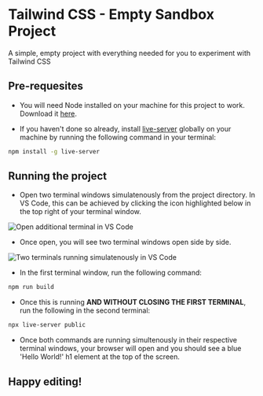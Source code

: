 # Tailwind CSS - Empty Sandbox Project

A simple, empty project with everything needed for you to experiment with Tailwind CSS

## Pre-requesites

- You will need Node installed on your machine for this project to work. Download it [here](https://nodejs.org/en/download/).

- If you haven't done so already, install [live-server](https://github.com/tapio/live-server) globally on your machine by running the following command in your terminal:

```bash
npm install -g live-server
```

## Running the project

- Open two terminal windows simulatenously from the project directory. In VS Code, this can be achieved by clicking the icon highlighted below in the top right of your terminal window.

![Open additional terminal in VS Code](https://res.cloudinary.com/dptdx8zuv/image/upload/v1673698146/tailwind-css-sandbox/open-additional-terminal-in-vs-code_yw7yk0.png)

- Once open, you will see two terminal windows open side by side.

![Two terminals running simulatenously in VS Code](https://res.cloudinary.com/dptdx8zuv/image/upload/v1673698552/tailwind-css-sandbox/dual-terminal-in-vs-code_cwqnpy.jpg)

- In the first terminal window, run the following command:

```bash
npm run build
```

- Once this is running **AND WITHOUT CLOSING THE FIRST TERMINAL**, run the following in the second terminal:

```bash
npx live-server public
```

- Once both commands are running simultenously in their respective terminal windows, your browser will open and you should see a blue 'Hello World!' h1 element at the top of the screen.

## Happy editing!
